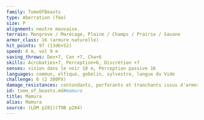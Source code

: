 ```yaml
---
family: TomeOfBeasts
type: Aberration (fée)
size: P
alignment: neutre mauvaise.
terrain: Mangrove / Marécage, Plaine / Champs / Prairie / Savane
armor_class: 16 (armure naturelle)
hit_points: 97 (13d6+52)
speed: 6 m, vol 9 m
saving_throws: Dex+7, Con +7, Cha+6
skills: Acrobaties+7, Perception+6, Discrétion +7
senses: vision dans le noir 18 m, Perception passive 16
languages: commun, elfique, gobelin, sylvestre, langue du Vide
challenge: 6 (2 300PX)
damage_resistances: contondants, perforants et tranchants issus d'armes non magiques
id: tome_of_beasts.md#mamura
title: Mamura
alias: Mamura
source: (LDM p281)(TOB p284)
---
```


